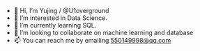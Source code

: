 - 👋 Hi, I’m Yujing / @U1overground
- 👀 I’m interested in Data Science.
- 🌱 I’m currently learning SQL.
- 💞️ I’m looking to collaborate on machine learning and database
- 📫 You can reach me by emailing 550149998@qq.com

<!---
U1overground/U1overground is a ✨ special ✨ repository because its `README.md` (this file) appears on your GitHub profile.
You can click the Preview link to take a look at your changes.
--->
